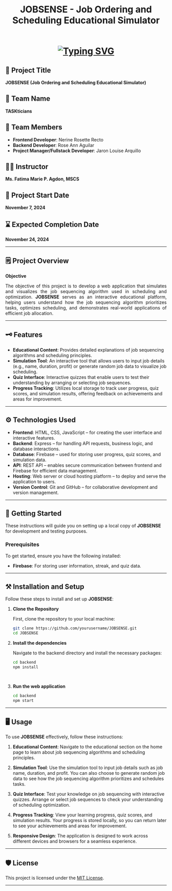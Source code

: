 <h1 align="center">JOBSENSE - Job Ordering and Scheduling Educational Simulator<br>
<br>
<p align="center">
  <a href="https://git.io/typing-svg">
    <img src="https://readme-typing-svg.demolab.com?font=Fira+Code&pause=1001&color=31943B&center=true&vCenter=true&width=435&lines=Simulate+job+sequencing+algorithms.;Optimize+task+allocation." alt="Typing SVG" />
  </a>
</p>  
</h1>

## :rocket: Project Title
**JOBSENSE (Job Ordering and Scheduling Educational Simulator)**

## :handshake: Team Name
**TASKticians**

## :busts_in_silhouette: Team Members
- **Frontend Developer**: Nerine Rosette Recto
- **Backend Developer**: Rose Ann Aguilar
- **Project Manager/Fullstack Developer**: Jaron Louise Arquillo

## :woman_teacher: Instructor
**Ms. Fatima Marie P. Agdon, MSCS**

## :date: Project Start Date
**November 7, 2024**

## :hourglass: Expected Completion Date
**November 24, 2024**

---

## :spiral_notepad: Project Overview

**Objective**  
<p align="justify">
The objective of this project is to develop a web application that simulates and visualizes the job sequencing algorithm used in scheduling and optimization. <strong>JOBSENSE</strong> serves as an interactive educational platform, helping users understand how the job sequencing algorithm prioritizes tasks, optimizes scheduling, and demonstrates real-world applications of efficient job allocation.
<p>

---

## :old_key: Features

- **Educational Content**: Provides detailed explanations of job sequencing algorithms and scheduling principles.
- **Simulation Tool**: An interactive tool that allows users to input job details (e.g., name, duration, profit) or generate random job data to visualize job scheduling.
- **Quiz Interface**: Interactive quizzes that enable users to test their understanding by arranging or selecting job sequences.
- **Progress Tracking**: Utilizes local storage to track user progress, quiz scores, and simulation results, offering feedback on achievements and areas for improvement.

---

## :gear: Technologies Used

- **Frontend**: HTML, CSS, JavaScript – for creating the user interface and interactive features.
- **Backend**: Express – for handling API requests, business logic, and database interactions.
- **Database**: Firebase – used for storing user progress, quiz scores, and simulation data.
- **API**: REST API – enables secure communication between frontend and Firebase for efficient data management.
- **Hosting**: Web server or cloud hosting platform – to deploy and serve the application to users.
- **Version Control**: Git and GitHub – for collaborative development and version management.

---

##  :vertical_traffic_light: Getting Started

These instructions will guide you on setting up a local copy of **JOBSENSE** for development and testing purposes.

### Prerequisites

To get started, ensure you have the following installed:

- **Firebase**: For storing user information, streak, and quiz data.
---

## :hammer_and_pick: Installation and Setup

Follow these steps to install and set up **JOBSENSE**:

1. **Clone the Repository**

   First, clone the repository to your local machine:

   ```bash
   git clone https://github.com/yourusername/JOBSENSE.git
   cd JOBSENSE

  2. **Install the dependencies**

     Navigate to the backend directory and install the necessary packages:

     ```bash
     cd backend
     npm install
     
      
  4. **Run the web application**
     
     ```bash
     cd backend
     npm start
     
---

## 	:desktop_computer: Usage

To use **JOBSENSE** effectively, follow these instructions:

1. **Educational Content**: Navigate to the educational section on the home page to learn about job sequencing algorithms and scheduling principles.

2. **Simulation Tool**: Use the simulation tool to input job details such as job name, duration, and profit. You can also choose to generate random job data to see how the job sequencing algorithm prioritizes and schedules tasks.

3. **Quiz Interface**: Test your knowledge on job sequencing with interactive quizzes. Arrange or select job sequences to check your understanding of scheduling optimization.

4. **Progress Tracking**: View your learning progress, quiz scores, and simulation results. Your progress is stored locally, so you can return later to see your achievements and areas for improvement.

5. **Responsive Design**: The application is designed to work across different devices and browsers for a seamless experience.

---

## :shield: License

This project is licensed under the [MIT License](LICENSE).

---


